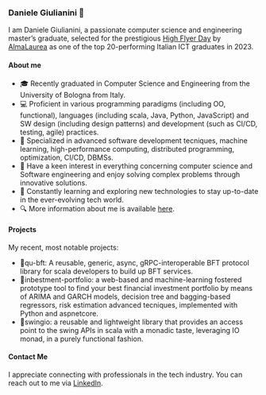 ### Daniele Giulianini 👋
<!--
**danielegiulianini/danielegiulianini** is a ✨ _special_ ✨ repository because its `README.md` (this file) appears on your GitHub profile.

Here are some ideas to get you started:

- 🔭 I’m currently working on ...
- 🌱 I’m currently learning ...
- 👯 I’m looking to collaborate on ...
- 🤔 I’m looking for help with ...
- 💬 Ask me about ...
- 📫 How to reach me: ...
- 😄 Pronouns: ...
- ⚡ Fun fact: ...
-->

I am Daniele Giulianini, a passionate computer science and engineering master’s graduate, selected for the prestigious [High Flyer Day](https://www.almalaurea.it/servizi-per-le-imprese/eventi-di-selezione/high-flyers-day) by [AlmaLaurea](https://www.almalaurea.it/) as one of the top 20-performing Italian ICT graduates in 2023.

#### About me

<!-- still missing the "I'm currently working for ..."-->
- 🎓 Recently graduated in Computer Science and Engineering from the University of Bologna from Italy.
- 💻 Proficient in various programming paradigms (including OO, functional), languages (including scala, Java, Python, JavaScript) and SW design (including design patterns) and development (such as CI/CD, testing, agile) practices.
- 🔬 Specialized in advanced software development tecniques, machine learning, high-performance computing, distributed programming, optimization, CI/CD, DBMSs.
- 🤩 Have a keen interest in everything concerning computer science and Software engineering and enjoy solving complex problems through innovative solutions.
- 🌱 Constantly learning and exploring new technologies to stay up-to-date in the ever-evolving tech world.
- 🔍 More information about me is available [here](https://www.linkedin.com/in/danielegiulianini/).

#### Projects
My recent, most notable projects:
- 🚀qu-bft: A reusable, generic, async, gRPC-interoperable BFT protocol library for scala developers to build up BFT services.
- 🚀inbestment-portfolio: a web-based and machine-learning fostered prototype tool to find your best financial investment portfolio by means of ARIMA and GARCH models, decision tree and bagging-based regressors, risk estimation advanced tecniques, implemented with Python and aspnetcore.
- 🚀swingio: a reusable and lightweight library that provides an access point to the swing APIs in scala with a monadic taste, leveraging IO monad, in a purely functional fashion.

#### Contact Me
I appreciate connecting with professionals in the tech industry. You can reach out to me via [LinkedIn](https://www.linkedin.com/in/danielegiulianini/).
